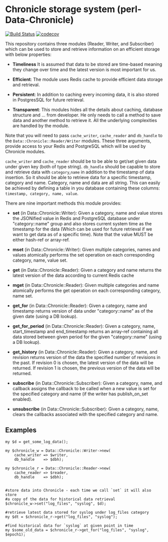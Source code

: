 # Chronicle storage system (perl-Data-Chronicle)

[![Build Status](https://circleci.com/gh/binary-com/perl-Data-Chronicle.svg?style=svg)](https://circleci.com/gh/binary-com/perl-Data-Chronicle)
[![codecov](https://codecov.io/gh/binary-com/perl-Data-Chronicle/branch/master/graph/badge.svg)](https://codecov.io/gh/binary-com/perl-Data-Chronicle)

This repository contains three modules (Reader, Writer, and Subscriber) which can be used to store and retrieve information
on an efficient storage with below properties:
 
* **Timeliness**
It is assumed that data to be stored are time-based meaning they change over time and the latest version is most important for us.

* **Efficient**:
The module uses Redis cache to provide efficient data storage and retrieval.

* **Persistent**:
In addition to caching every incoming data, it is also stored in PostgresSQL for future retrieval.

* **Transparent**:
This modules hides all the details about caching, database structure and ... from developer. He only needs to call a method
to save data and another method to retrieve it. All the underlying complexities are handled by the module.

Note that you will need to pass `cache_writer`, `cache_reader` and `db_handle` to the `Data::Chronicle::Reader/Writer` modules. These three arguments, provide access to your Redis and PostgreSQL which will be used by Chronicle modules.

`cache_writer` and `cache_reader` should be to be able to get/set given data under given key (both of type string). `db_handle` should be capable to store and retrieve data with `category`,`name` in addition to the timestamp of data insertion. So it should be able to retrieve data for a specific timestamp, category and name. Category, name and data are all string. This can easily be achieved by defining a table in you database containing these columns: `timestamp, category, name, value`. 

There are nine important methods this module provides:

* **set** (in Data::Chronicle::Writer):
Given a category, name and value stores the JSONified value in Redis and PostgreSQL database under "category::name" group and also stores current
system time as the timestamp for the data (Which can be used for future retrieval if we want to get data as of a specific time). Note that the value
MUST be either hash-ref or array-ref.

* **mset** (in Data::Chronicle::Writer):
Given multiple categories, names and values atomically performs the set operation on each corresponding category, name, value set.

* **get** (in Data::Chronicle::Reader):
Given a category and name returns the latest version of the data according to current Redis cache

* **mget** (in Data::Chronicle::Reader):
Given multiple categories and name atomically performs the get operation on each corresponding category, name set.

* **get_for** (in Data::Chronicle::Reader):
Given a category, name and timestamp returns version of data under "category::name" as of the given date (using a DB lookup).

* **get_for_period** (in Data::Chronicle::Reader):
Given a category, name, start_timestamp and end_timestamp returns an array-ref containing all data stored between given period for the given "category::name" (using a DB lookup).

* **get_history** (in Data::Chronicle::Reader):
Given a category, name, and revision returns version of the data the specified number of revisions in the past.
If revision 0 is chosen, the latest version of the data will be returned.
If revision 1 is chosen, the previous version of the data will be returned.

* **subscribe** (in Data::Chronicle::Subscriber):
Given a category, name, and callback assigns the callback to be called when a new value is set for the specified category and name (if the writer has publish_on_set enabled).

* **unsubscribe** (in Data::Chronicle::Subscriber):
Given a category, name, clears the callbacks associated with the specified category and name.

## Examples ##

```
my $d = get_some_log_data();

my $chronicle_w = Data::Chronicle::Writer->new( 
    cache_writer => $writer,
    db_handle    => $dbh);

my $chronicle_r = Data::Chronicle::Reader->new( 
    cache_reader => $reader, 
    db_handle    => $dbh);


#store data into Chronicle - each time we call `set` it will also store 
#a copy of the data for historical data retrieval
$chronicle_w->set("log_files", "syslog", $d);

#retrieve latest data stored for syslog under log_files category
my $dt = $chronicle_r->get("log_files", "syslog");

#find historical data for `syslog` at given point in time
my $some_old_data = $chronicle_r->get_for("log_files", "syslog", $epoch1);

```
